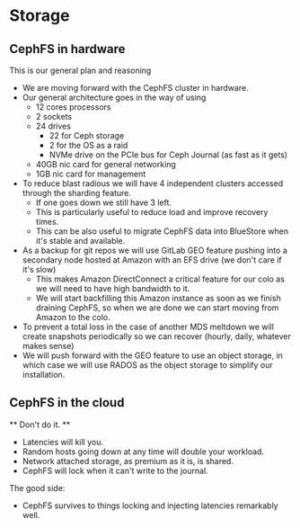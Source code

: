 # Storage

## CephFS in hardware

This is our general plan and reasoning

* We are moving forward with the CephFS cluster in hardware.
* Our general architecture goes in the way of using
  * 12 cores processors
  * 2 sockets
  * 24 drives
    * 22 for Ceph storage
    * 2 for the OS as a raid
    * NVMe drive on the PCIe bus for Ceph Journal (as fast as it gets)
  * 40GB nic card for general networking
  * 1GB nic card for management
* To reduce blast radious we will have 4 independent clusters accessed through the sharding feature.
  * If one goes down we still have 3 left.
  * This is particularly useful to reduce load and improve recovery times.
  * This can be also useful to migrate CephFS data into BlueStore when it's stable and available.
* As a backup for git repos we will use GitLab GEO feature pushing into a secondary node hosted at Amazon with an EFS drive (we don't care if it's slow)
  * This makes Amazon DirectConnect a critical feature for our colo as we will need to have high bandwidth to it.
  * We will start backfilling this Amazon instance as soon as we finish draining CephFS, so when we are done we can start moving from Amazon to the colo.
* To prevent a total loss in the case of another MDS meltdown we will create snapshots periodically so we can recover (hourly, daily, whatever makes sense)
* We will push forward with the GEO feature to use an object storage, in which case we will use RADOS as the object storage to simplify our installation.


## CephFS in the cloud

** Don't do it. **

* Latencies will kill you.
* Random hosts going down at any time will double your workload.
* Network attached storage, as premium as it is, is shared.
* CephFS will lock when it can't write to the journal.

The good side:

* CephFS survives to things locking and injecting latencies remarkably well.

